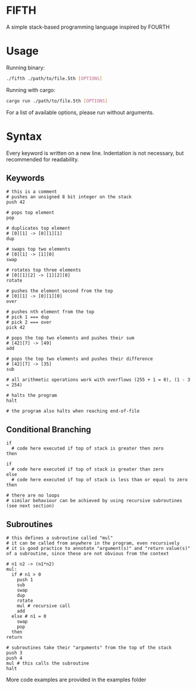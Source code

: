# FIFTH
A simple stack-based programming language inspired by FOURTH

# Usage
Running binary:
```bash
./fifth ./path/to/file.5th [OPTIONS]
```
Running with cargo:
```bash
cargo run ./path/to/file.5th [OPTIONS]
```
For a list of available options, please run without arguments.

# Syntax
Every keyword is written on a new line.
Indentation is not necessary, but recommended for readability.
## Keywords
```
# this is a comment
# pushes an unsigned 8 bit integer on the stack
push 42

# pops top element
pop

# duplicates top element
# [0][1] -> [0][1][1]
dup

# swaps top two elements
# [0][1] -> [1][0]
swap

# rotates top three elements
# [0][1][2] -> [1][2][0]
rotate

# pushes the element second from the top
# [0][1] -> [0][1][0]
over

# pushes nth element from the top
# pick 1 === dup
# pick 2 === over
pick 42

# pops the top two elements and pushes their sum
# [42][7] -> [49]
add

# pops the top two elements and pushes their difference
# [42][7] -> [35]
sub

# all arithmetic operations work with overflows (255 + 1 = 0), (1 - 3 = 254)

# halts the program
halt

# the program also halts when reaching end-of-file
```

## Conditional Branching
```
if
  # code here executed if top of stack is greater then zero
then

if
  # code here executed if top of stack is greater than zero
else
  # code here executed if top of stack is less than or equal to zero
then

# there are no loops
# similar behaviour can be achieved by using recursive subroutines (see next section)
```

## Subroutines
```
# this defines a subroutine called "mul"
# it can be called from anywhere in the program, even recursively
# it is good practice to annotate "argument(s)" and "return value(s)" of a subroutine, since these are not obvious from the context

# n1 n2 -> (n1*n2)
mul:
  if # n1 > 0
    push 1
    sub
    swap
    dup
    rotate
    mul # recursive call
    add
  else # n1 = 0
    swap
    pop
  then
return

# subroutines take their "arguments" from the top of the stack
push 3
push 4
mul # this calls the subroutine
halt
```
More code examples are provided in the examples folder
